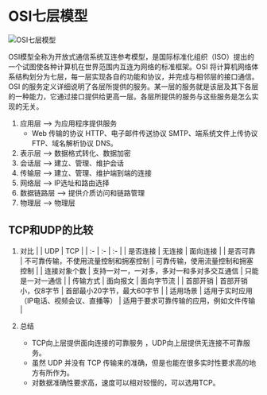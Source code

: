 # OSI七层模型
![OSI七层模型](../images/OSI七层模型.png)

OSI模型全称为开放式通信系统互连参考模型，是国际标准化组织（ISO）提出的一个试图使各种计算机在世界范围内互连为网络的标准框架。OSI 将计算机网络体系结构划分为七层，每一层实现各自的功能和协议，并完成与相邻层的接口通信。OSI 的服务定义详细说明了各层所提供的服务。某一层的服务就是该层及其下各层的一种能力，它通过接口提供给更高一层。各层所提供的服务与这些服务是怎么实现的无关。

1. 应用层 ——> 为应用程序提供服务
    + Web 传输的协议 HTTP、电子邮件传送协议 SMTP、端系统文件上传协议 FTP、域名解析协议 DNS。
2. 表示层 ——> 数据格式转化、数据加密
3. 会话层 ——> 建立、管理、维护会话
4. 传输层 ——> 建立、管理、维护端到端的连接
5. 网络层 ——> IP选址和路由选择
6. 数据链路层 ——> 提供介质访问和链路管理
7. 物理层 ——> 物理层

## TCP和UDP的比较
1. 对比
    | | UDP | TCP |
    | :- | :- | :- |
    | 是否连接 | 无连接 | 面向连接 |
    | 是否可靠 | 不可靠传输，不使用流量控制和拥塞控制 | 可靠传输，使用流量控制和拥塞控制 |
    | 连接对象个数 | 支持一对一，一对多，多对一和多对多交互通信 | 只能是一对一通信 |
    | 传输方式 | 面向报文 | 面向字节流 |
    | 首部开销 | 首部开销小，仅8字节 | 首部最小20字节，最大60字节 |
    | 适用场景 | 适用于实时应用（IP电话、视频会议、直播等） | 适用于要求可靠传输的应用，例如文件传输 |

2. 总结
    + TCP向上层提供面向连接的可靠服务 ，UDP向上层提供无连接不可靠服务。
    + 虽然 UDP 并没有 TCP 传输来的准确，但是也能在很多实时性要求高的地方有所作为。
    + 对数据准确性要求高，速度可以相对较慢的，可以选用TCP。